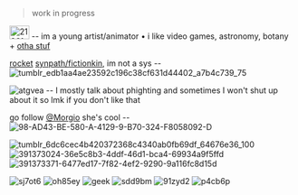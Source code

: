 > work in progress



<img width="35" height="24" alt="21961dc9" src="https://github.com/user-attachments/assets/a0ca6751-ddc7-4a33-966a-1071ccb3f07a" />  --  im a young artist/animator • i like video games, astronomy, botany + [otha stuf](https://github.com/machine-detonation/EDD3A0)

[rocket](https://phighting.wiki/Rocket) [synpath/fictionkin](https://fkin.carrd.co), im not a sys  --  ![tumblr_edb1aa4ae23592c196c38cf631d44402_a7b4c739_75](https://github.com/user-attachments/assets/e3bbb4df-b94d-4121-9413-e9fca0c8fd9e)

![atgvea](https://github.com/user-attachments/assets/493fd7be-0d71-4295-bc37-3234379f93c9)  --  I mostly talk about phighting and sometimes I won't shut up about it so lmk if you don't like that

go  follow  [@Morgio](https://github.com/Morgio)  she's  cool  --  ![98-AD43-BE-580-A-4129-9-B70-324-F8058092-D](https://github.com/user-attachments/assets/49e45bf2-c21e-40fe-bda7-a8cdc5d2baef)





![tumblr_6dc6cec4b420372368c4340ab0fb69df_64676e36_100](https://github.com/user-attachments/assets/31581770-fcea-4eea-a0aa-07fcd4336610)    ![391373024-36e5c8b3-4ddf-46d1-bca4-69934a9f5ffd](https://github.com/user-attachments/assets/262dcec5-38c3-4698-8a8b-d7adca29de0d) ![391373371-6477ed17-7f82-4ef2-9290-9a116fc8d15d](https://github.com/user-attachments/assets/d64bf4c2-bf58-4cc8-9dd3-fbbaa7604b6c)

![sj7ot6](https://github.com/user-attachments/assets/00bb0371-113a-4aa7-ad9c-3ea297c2f15e) ![oh85ey](https://github.com/user-attachments/assets/07afc4a6-2492-4f40-9fcc-d708d908c2a5) ![geek](https://github.com/user-attachments/assets/b8642626-2ff5-4a92-a0a9-88edd60b3e46) ![sdd9bm](https://github.com/user-attachments/assets/a2354e65-193b-4b70-a250-14b36e660963) ![91zyd2](https://github.com/user-attachments/assets/eb91ff6f-0fca-43cb-93f1-57a27d2ec928) ![p4cb6p](https://github.com/user-attachments/assets/78bd5cc5-1228-44af-bffc-33cabc3d2055)






